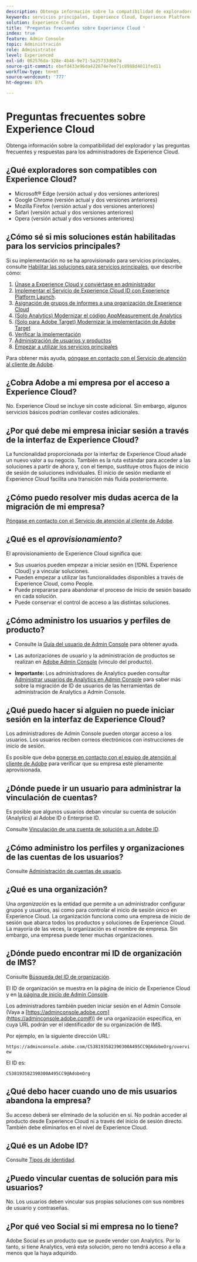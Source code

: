 ```yaml
---
description: Obtenga información sobre la compatibilidad de exploradores, y consulte las preguntas frecuentes y sus respuestas para administradores de Adobe Experience Cloud.
keywords: servicios principales, Experience Cloud, Experience Platform, Analytics, Target, administración de usuarios.
solution: Experience Cloud
title: 'Preguntas frecuentes sobre Experience Cloud '
index: true
feature: Admin Console
topic: Administración
role: Administrator
level: Experienced
exl-id: 062576da-328e-4b46-9e71-5a25733d607a
source-git-commit: ebefd433e96da422674e7ee71c8988d4011fed11
workflow-type: tm+mt
source-wordcount: '777'
ht-degree: 87%

---
```


# Preguntas frecuentes sobre Experience Cloud

Obtenga información sobre la compatibilidad del explorador y las preguntas frecuentes y respuestas para los administradores de Experience Cloud.

## ¿Qué exploradores son compatibles con Experience Cloud?

* Microsoft® Edge (versión actual y dos versiones anteriores)
* Google Chrome (versión actual y dos versiones anteriores)
* Mozilla Firefox (versión actual y dos versiones anteriores)
* Safari (versión actual y dos versiones anteriores)
* Opera (versión actual y dos versiones anteriores)

## ¿Cómo sé si mis soluciones están habilitadas para los servicios principales?

Si su implementación no se ha aprovisionado para servicios principales, consulte [Habilitar las soluciones para servicios principales](core-services.md#concept_07ED1D5C64234E77976E6D572E78FB9C), que describe cómo:

1. [Únase a Experience Cloud y conviértase en administrador](core-services.md#section_2423F0BD3DF642658103310EE5EA6154)
1. [Implementar el Servicio de Experience Cloud ID con Experience Platform Launch](https://experienceleague.adobe.com/docs/launch/using/get-started/quick-start.html?lang=en).
1. [Asignación de grupos de informes a una organización de Experience Cloud](core-services.md#concept_apg_zq2_rw)
1. [(Solo Analytics) Modernizar el código AppMeasurement de Analytics](core-services.md#section_1798D9D0F05C47E29816AC4EEB9A0913)
1. [(Solo para Adobe Target) Modernizar la implementación de Adobe Target](core-services.md#section_C2F4493C7A36406DAE2266B429A4BD24)
1. [Verificar la implementación](core-services.md#section_E641782A0F4F44AF8C9C91216BE330D5)
1. [Administración de usuarios y productos](core-services.md#section_B6E95F4E0E12483CB9DA99CBC0C5A4AF)
1. [Empezar a utilizar los servicios principales](core-services.md#section_960C06093623462E8EA247B3E97274A1)

Para obtener más ayuda, [póngase en contacto con el Servicio de atención al cliente de Adobe](https://experienceleague.adobe.com/?support-solution=General&amp;lang=es#support).

## ¿Cobra Adobe a mi empresa por el acceso a Experience Cloud?

No. Experience Cloud se incluye sin coste adicional. Sin embargo, algunos servicios básicos podrían conllevar costes adicionales.

## ¿Por qué debe mi empresa iniciar sesión a través de la interfaz de Experience Cloud?

La funcionalidad proporcionada por la interfaz de Experience Cloud añade un nuevo valor a su negocio. También es la ruta estándar para acceder a las soluciones a partir de ahora y, con el tiempo, sustituye otros flujos de inicio de sesión de soluciones individuales. El inicio de sesión mediante el Experience Cloud facilita una transición más fluida posteriormente.

## ¿Cómo puedo resolver mis dudas acerca de la migración de mi empresa?

[Póngase en contacto con el Servicio de atención al cliente de Adobe](https://experienceleague.adobe.com/?support-solution=General#support).

## ¿Qué es el _aprovisionamiento?_

El aprovisionamiento de Experience Cloud significa que:

* Sus usuarios pueden empezar a iniciar sesión en [!DNL Experience Cloud] y a vincular soluciones.
* Pueden empezar a utilizar las funcionalidades disponibles a través de Experience Cloud, como People.
* Puede prepararse para abandonar el proceso de inicio de sesión basado en cada solución.
* Puede conservar el control de acceso a las distintas soluciones.

## ¿Cómo administro los usuarios y perfiles de producto?

* Consulte la [Guía del usuario de Admin Console](https://helpx.adobe.com/es/enterprise/admin-guide.html) para obtener ayuda.

* Las autorizaciones de usuario y la administración de productos se realizan en [Adobe Admin Console](https://adminconsole.adobe.com/enterprise) (vínculo del producto).

* **Importante:** Los administradores de Analytics pueden consultar [Administrar usuarios de Analytics en Admin Console](https://experienceleague.adobe.com/docs/analytics/admin/user-product-management/user-management/migrate-users/c-migration-tool.html?lang=en) para saber más sobre la migración de ID de usuarios de las herramientas de administración de Analytics a Admin Console.

## ¿Qué puedo hacer si alguien no puede iniciar sesión en la interfaz de Experience Cloud?

Los administradores de Admin Console pueden otorgar acceso a los usuarios. Los usuarios reciben correos electrónicos con instrucciones de inicio de sesión.

Es posible que deba [ponerse en contacto con el equipo de atención al cliente de Adobe](https://experienceleague.adobe.com/?support-solution=General#support) para verificar que su empresa esté plenamente aprovisionada.

## ¿Dónde puede ir un usuario para administrar la vinculación de cuentas?

Es posible que algunos usuarios deban vincular su cuenta de solución (Analytics) al Adobe ID o Enterprise ID.

Consulte [Vinculación de una cuenta de solución a un Adobe ID](organizations.md#task_FD389E78640848919E247AC5E95B8369).

## ¿Cómo administro los perfiles y organizaciones de las cuentas de los usuarios?

Consulte [Administración de cuentas de usuario](organizations.md#topic_C31CB834F109465A82ED57FF0563B3F1).

## ¿Qué es una organización?

Una *organización* es la entidad que permite a un administrador configurar grupos y usuarios, así como para controlar el inicio de sesión único en Experience Cloud. La organización funciona como una empresa de inicio de sesión que abarca todos los productos y soluciones de Experience Cloud. La mayoría de las veces, la organización es el nombre de empresa. Sin embargo, una empresa puede tener muchas organizaciones.

## ¿Dónde puedo encontrar mi ID de organización de IMS?

Consulte [Búsqueda del ID de organización](organizations.md).

El ID de organización se muestra en la página de inicio de Experience Cloud y en [la página de inicio de Admin Console](https://adminconsole.adobe.com).

Los administradores también pueden iniciar sesión en el Admin Console (Vaya a [https://adminconsole.adobe.com](https://adminconsole.adobe.com#)) de una organización específica, en cuya URL podrán ver el identificador de su organización de IMS.

Por ejemplo, en la siguiente dirección URL:

`https://adminconsole.adobe.com/C538193582390300A495CC9@AdobeOrg/overview`

El ID es:

`C538193582390300A495CC9@AdobeOrg`

## ¿Qué debo hacer cuando uno de mis usuarios abandona la empresa?

Su acceso deberá ser eliminado de la solución en sí. No podrán acceder al producto desde Experience Cloud ni a través del inicio de sesión directo. También debe eliminarlos en el nivel de Experience Cloud.

## ¿Qué es un Adobe ID?

Consulte [Tipos de identidad](https://helpx.adobe.com/es/enterprise/using/identity.html).

## ¿Puedo vincular cuentas de solución para mis usuarios?

No. Los usuarios deben vincular sus propias soluciones con sus nombres de usuario y contraseñas.

## ¿Por qué veo Social si mi empresa no lo tiene?

Adobe Social es un producto que se puede vender con Analytics. Por lo tanto, si tiene Analytics, verá esta solución, pero no tendrá acceso a ella a menos que la haya adquirido.
